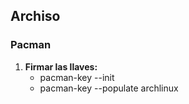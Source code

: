 ## Archiso

### Pacman
1) **Firmar las llaves:**
	- pacman-key --init
	- pacman-key --populate archlinux
